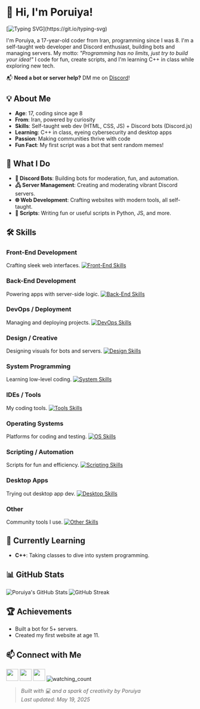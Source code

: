 # 👋 Hi, I'm Poruiya!

[![Typing SVG](https://readme-typing-svg.demolab.com?font=Fira+Code&pause=1000&color=57CDF1&width=435&lines=17yo+Self-Taught+Developer;Discord+Bots+%26+Web+Dev;No+Limits,+Just+Build!)](https://git.io/typing-svg)

I'm Poruiya, a 17-year-old coder from Iran, programming since I was 8. I'm a self-taught web developer and Discord enthusiast, building bots and managing servers. My motto: *"Programming has no limits, just try to build your idea!"* I code for fun, create scripts, and I'm learning C++ in class while exploring new tech.

📬 **Need a bot or server help?** DM me on [Discord](https://discordapp.com/users/942361321456926721)!

## 💡 About Me

- **Age**: 17, coding since age 8
- **From**: Iran, powered by curiosity
- **Skills**: Self-taught web dev (HTML, CSS, JS) + Discord bots (Discord.js)
- **Learning**: C++ in class, eyeing cybersecurity and desktop apps
- **Passion**: Making communities thrive with code
- **Fun Fact**: My first script was a bot that sent random memes!

## 🚀 What I Do

- **🤖 Discord Bots**: Building bots for moderation, fun, and automation.
- **🖧 Server Management**: Creating and moderating vibrant Discord servers.
- **🌐 Web Development**: Crafting websites with modern tools, all self-taught.
- **📜 Scripts**: Writing fun or useful scripts in Python, JS, and more.

## 🛠️ Skills

### Front-End Development
Crafting sleek web interfaces.
[![Front-End Skills](https://skillicons.dev/icons?i=html,css,js,react,nextjs,bootstrap,sass,tailwind,styledcomponents,ts,webpack&perline=6)](https://skillicons.dev)

### Back-End Development
Powering apps with server-side logic.
[![Back-End Skills](https://skillicons.dev/icons?i=nodejs,php,laravel,py,dotnet,mongodb,mysql,discordjs&perline=6)](https://skillicons.dev)

### DevOps / Deployment
Managing and deploying projects.
[![DevOps Skills](https://skillicons.dev/icons?i=git,github,netlify,cloudflare,npm,yarn,sentry&perline=6)](https://skillicons.dev)

### Design / Creative
Designing visuals for bots and servers.
[![Design Skills](https://skillicons.dev/icons?i=figma,blender,ps&perline=6)](https://skillicons.dev)

### System Programming
Learning low-level coding.
[![System Skills](https://skillicons.dev/icons?i=c,cpp&perline=6)](https://skillicons.dev)

### IDEs / Tools
My coding tools.
[![Tools Skills](https://skillicons.dev/icons?i=vscode,visualstudio,idea&perline=6)](https://skillicons.dev)

### Operating Systems
Platforms for coding and testing.
[![OS Skills](https://skillicons.dev/icons?i=linux,ubuntu,arch,kali,windows&perline=6)](https://skillicons.dev)

### Scripting / Automation
Scripts for fun and efficiency.
[![Scripting Skills](https://skillicons.dev/icons?i=bash,powershell,regex&perline=6)](https://skillicons.dev)

### Desktop Apps
Trying out desktop app dev.
[![Desktop Skills](https://skillicons.dev/icons?i=electron&perline=6)](https://skillicons.dev)

### Other
Community tools I use.
[![Other Skills](https://skillicons.dev/icons?i=discord&perline=6)](https://skillicons.dev)

## 🌱 Currently Learning

- **C++**: Taking classes to dive into system programming.

## 📊 GitHub Stats

![Poruiya's GitHub Stats](https://github-readme-stats.vercel.app/api?username=poruiya&count_private=true&show_icons=true&title_color=57cdf1&text_color=ffffff&icon_color=57cdf1&border_color=0d1117&bg_color=0d1117)
![GitHub Streak](https://streak-stats.demolab.com/?user=poruiya&background=0d1117&border=0d1117&stroke=57cdf1&ring=57cdf1&fire=57cdf1&currStreakNum=57cdf1&sideNums=57cdf1&currStreakLabel=57cdf1&sideLabels=57cdf1&dates=ffffff)

## 🏆 Achievements

- Built a bot for 5+ servers.
- Created my first website at age 11.

## 📫 Connect with Me

[<img src="https://raw.githubusercontent.com/danielcranney/readme-generator/main/public/icons/socials/discord.svg" width="32" height="32" />](https://discordapp.com/users/942361321456926721) [<img src="https://raw.githubusercontent.com/danielcranney/readme-generator/main/public/icons/socials/github-dark.svg" width="32" height="32" />](https://www.github.com/poruiya) [<img src="https://raw.githubusercontent.com/danielcranney/readme-generator/main/public/icons/socials/instagram.svg" width="32" height="32" />](https://www.instagram.com/poruiya._.deragon)
<img src="https://komarev.com/ghpvc/?username=poruiya&color=brightgreen" alt="watching_count" />
> *Built with 💻 and a spark of creativity by Poruiya*  
> *Last updated: May 19, 2025*
